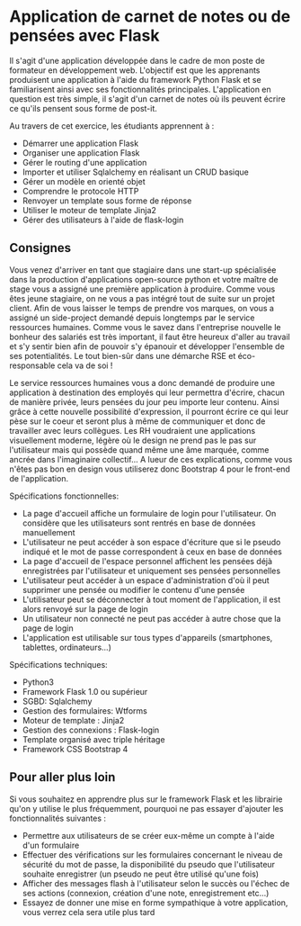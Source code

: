 # Application de carnet de notes ou de pensées avec Flask

Il s'agit d'une application développée dans le cadre de mon poste de formateur en développement web. L'objectif est que les apprenants produisent une application à l'aide du framework Python Flask et se familiarisent ainsi avec ses fonctionnalités principales. L'application en question est très simple, il s'agit d'un carnet de notes où ils peuvent écrire ce qu'ils pensent sous forme de post-it.

Au travers de cet exercice, les étudiants apprennent à :
- Démarrer une application Flask
- Organiser une application Flask
- Gérer le routing d'une application
- Importer et utiliser Sqlalchemy en réalisant un CRUD basique
- Gérer un modèle en orienté objet
- Comprendre le protocole HTTP
- Renvoyer un template sous forme de réponse
- Utiliser le moteur de template Jinja2
- Gérer des utilisateurs à l'aide de flask-login

## Consignes

Vous venez d'arriver en tant que stagiaire dans une start-up spécialisée dans la production d'applications open-source python et votre maître de stage vous a assigné une première application à produire. Comme vous êtes jeune stagiaire, on ne vous a pas intégré tout de suite sur un projet client. Afin de vous laisser le temps de prendre vos marques, on vous a assigné un side-project demandé depuis longtemps par le service ressources humaines. Comme vous le savez dans l'entreprise nouvelle le bonheur des salariés est très important, il faut être heureux d'aller au travail et s'y sentir bien afin de pouvoir s'y épanouir et développer l'ensemble de ses potentialités. Le tout bien-sûr dans une démarche RSE et éco-responsable cela va de soi !

Le service ressources humaines vous a donc demandé de produire une application à destination des employés qui leur permettra d'écrire, chacun de manière privée, leurs pensées du jour peu importe leur contenu. Ainsi grâce à cette nouvelle possibilité d'expression, il pourront écrire ce qui leur pèse sur le coeur et seront plus à même de communiquer et donc de travailler avec leurs collègues. Les RH voudraient une applications visuellement moderne, légère où le design ne prend pas le pas sur l'utilisateur mais qui possède quand même une âme marquée, comme ancrée dans l'imaginaire collectif... A lueur de ces explications, comme vous n'êtes pas bon en design vous utiliserez donc Bootstrap 4 pour le front-end de l'application.

Spécifications fonctionnelles:
- La page d'accueil affiche un formulaire de login pour l'utilisateur. On considère que les utilisateurs sont rentrés en base de données manuellement
- L'utilisateur ne peut accéder à son espace d'écriture que si le pseudo indiqué et le mot de passe correspondent à ceux en base de données
- La page d'accueil de l'espace personnel affichent les pensées déjà enregistrées par l'utilisateur et uniquement ses pensées personnelles
- L'utilisateur peut accéder à un espace d'administration d'où il peut supprimer une pensée ou modifier le contenu d'une pensée
- L'utilisateur peut se déconnecter à tout moment de l'application, il est alors renvoyé sur la page de login
- Un utilisateur non connecté ne peut pas accéder à autre chose que la page de login
- L'application est utilisable sur tous types d'appareils (smartphones, tablettes, ordinateurs...)

Spécifications techniques:
- Python3
- Framework Flask 1.0 ou supérieur
- SGBD: Sqlalchemy
- Gestion des formulaires: Wtforms
- Moteur de template : Jinja2
- Gestion des connexions : Flask-login
- Template organisé avec triple héritage
- Framework CSS Bootstrap 4

## Pour aller plus loin

Si vous souhaitez en apprendre plus sur le framework Flask et les librairie qu'on y utilise le plus fréquemment, pourquoi ne pas essayer d'ajouter les fonctionnalités suivantes :
- Permettre aux utilisateurs de se créer eux-même un compte à l'aide d'un formulaire
- Effectuer des vérifications sur les formulaires concernant le niveau de sécurité du mot de passe, la disponibilité du pseudo que l'utilisateur souhaite enregistrer (un pseudo ne peut être utilisé qu'une fois)
- Afficher des messages flash à l'utilisateur selon le succès ou l'échec de ses actions (connexion, création d'une note, enregistrement etc...)
- Essayez de donner une mise en forme sympathique à votre application, vous verrez cela sera utile plus tard
